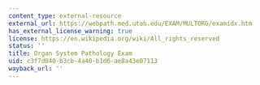 ```yaml
---
content_type: external-resource
external_url: https://webpath.med.utah.edu/EXAM/MULTORG/examidx.htm
has_external_license_warning: true
license: https://en.wikipedia.org/wiki/All_rights_reserved
status: ''
title: Organ System Pathology Exam
uid: c3f7d040-b3cb-4a40-b1d6-ae8a43e07113
wayback_url: ''
---
```

